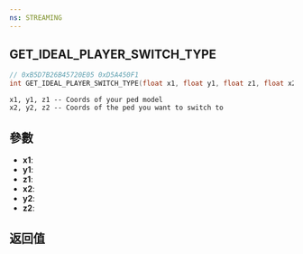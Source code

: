 ```yaml
---
ns: STREAMING
---
```

## GET_IDEAL_PLAYER_SWITCH_TYPE

```c
// 0xB5D7B26B45720E05 0xD5A450F1
int GET_IDEAL_PLAYER_SWITCH_TYPE(float x1, float y1, float z1, float x2, float y2, float z2);
```

```
x1, y1, z1 -- Coords of your ped model  
x2, y2, z2 -- Coords of the ped you want to switch to  
```

## 參數
* **x1**: 
* **y1**: 
* **z1**: 
* **x2**: 
* **y2**: 
* **z2**: 

## 返回值
